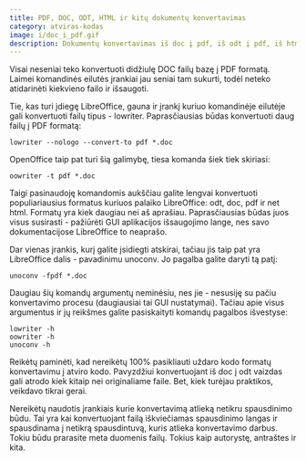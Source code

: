 ```yaml
---
title: PDF, DOC, ODT, HTML ir kitų dokumentų konvertavimas
category: atviras-kodas
image: i/doc_i_pdf.gif
description: Dokumentų konvertavimas iš doc į pdf, iš odt į pdf, iš html į pdf. Su LibreOffice pagalba tai padaryti nesunku!
---
```


Visai neseniai teko konvertuoti didžiulę DOC failų bazę į PDF formatą. Laimei komandinės eilutės įrankiai jau seniai tam sukurti, todėl neteko atidarinėti kiekvieno failo ir išsaugoti.

Tie, kas turi įdiegę LibreOffice, gauna ir įrankį kuriuo komandinėje eilutėje gali konvertuoti failų tipus - lowriter. Paprasčiausias būdas konvertuoti daug failų į PDF formatą:

    lowriter --nologo --convert-to pdf *.doc

OpenOffice taip pat turi šią galimybę, tiesa komanda šiek tiek skiriasi:

    oowriter -t pdf *.doc

Taigi pasinaudoję komandomis aukščiau galite lengvai konvertuoti populiariausius formatus kuriuos palaiko LibreOffice: odt, doc, pdf ir net html. Formatų yra kiek daugiau nei aš aprašiau. Paprasčiausias būdas juos visus susirasti - pažiūrėti GUI aplikacijos išsaugojimo lange, nes savo dokumentacijose LibreOffice to neaprašo.

Dar vienas įrankis, kurį galite įsidiegti atskirai, tačiau jis taip pat yra LibreOffice dalis - pavadinimu unoconv. Jo pagalba galite daryti tą patį:

    unoconv -fpdf *.doc

Daugiau šių komandų argumentų neminėsiu, nes jie - nesusiję su pačiu konvertavimo procesu (daugiausiai tai GUI nustatymai). Tačiau apie visus argumentus ir jų reikšmes galite pasiskaityti komandų pagalbos išvestyse:

    lowriter -h
    oowriter -h
    unoconv -h

Reikėtų paminėti, kad nereikėtų 100% pasikliauti uždaro kodo formatų konvertavimu į atviro kodo. Pavyzdžiui konvertuojant iš doc į odt vaizdas gali atrodo kiek kitaip nei originaliame faile. Bet, kiek turėjau praktikos, veikdavo tikrai gerai.

Nereikėtų naudotis įrankiais kurie konvertavimą atlieką netikru spausdinimo būdu. Tai yra kai konvertuojant failą iškviečiamas spausdinimo langas ir spausdinama į netikrą spausdintuvą, kuris atlieka konvertavimo darbus. Tokiu būdu prarasite meta duomenis failų. Tokius kaip autorystę, antraštes ir kita.
